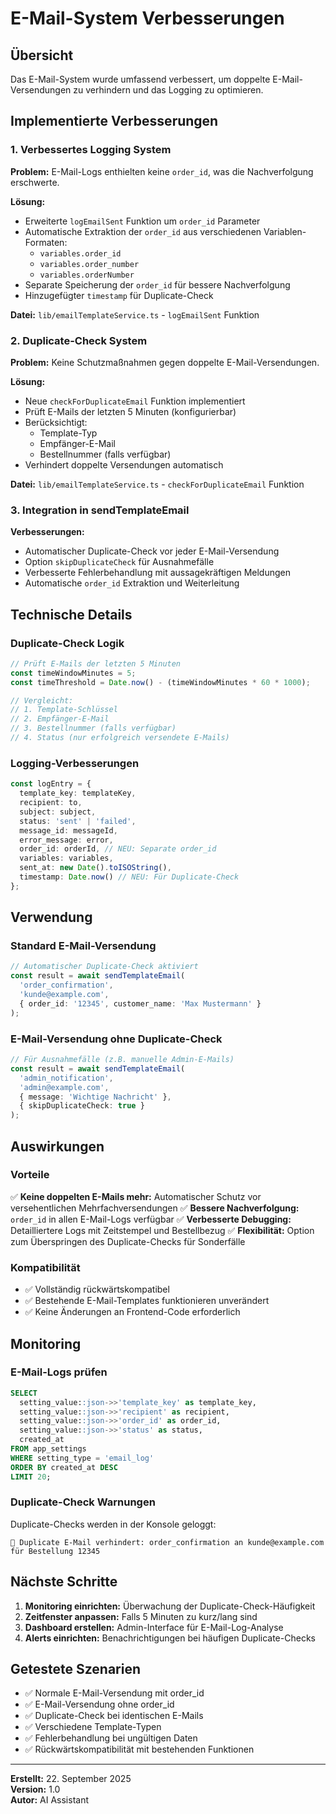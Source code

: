 # E-Mail-System Verbesserungen

## Übersicht
Das E-Mail-System wurde umfassend verbessert, um doppelte E-Mail-Versendungen zu verhindern und das Logging zu optimieren.

## Implementierte Verbesserungen

### 1. Verbessertes Logging System
**Problem:** E-Mail-Logs enthielten keine `order_id`, was die Nachverfolgung erschwerte.

**Lösung:**
- Erweiterte `logEmailSent` Funktion um `order_id` Parameter
- Automatische Extraktion der `order_id` aus verschiedenen Variablen-Formaten:
  - `variables.order_id`
  - `variables.order_number`
  - `variables.orderNumber`
- Separate Speicherung der `order_id` für bessere Nachverfolgung
- Hinzugefügter `timestamp` für Duplicate-Check

**Datei:** `lib/emailTemplateService.ts` - `logEmailSent` Funktion

### 2. Duplicate-Check System
**Problem:** Keine Schutzmaßnahmen gegen doppelte E-Mail-Versendungen.

**Lösung:**
- Neue `checkForDuplicateEmail` Funktion implementiert
- Prüft E-Mails der letzten 5 Minuten (konfigurierbar)
- Berücksichtigt:
  - Template-Typ
  - Empfänger-E-Mail
  - Bestellnummer (falls verfügbar)
- Verhindert doppelte Versendungen automatisch

**Datei:** `lib/emailTemplateService.ts` - `checkForDuplicateEmail` Funktion

### 3. Integration in sendTemplateEmail
**Verbesserungen:**
- Automatischer Duplicate-Check vor jeder E-Mail-Versendung
- Option `skipDuplicateCheck` für Ausnahmefälle
- Verbesserte Fehlerbehandlung mit aussagekräftigen Meldungen
- Automatische `order_id` Extraktion und Weiterleitung

## Technische Details

### Duplicate-Check Logik
```typescript
// Prüft E-Mails der letzten 5 Minuten
const timeWindowMinutes = 5;
const timeThreshold = Date.now() - (timeWindowMinutes * 60 * 1000);

// Vergleicht:
// 1. Template-Schlüssel
// 2. Empfänger-E-Mail
// 3. Bestellnummer (falls verfügbar)
// 4. Status (nur erfolgreich versendete E-Mails)
```

### Logging-Verbesserungen
```typescript
const logEntry = {
  template_key: templateKey,
  recipient: to,
  subject: subject,
  status: 'sent' | 'failed',
  message_id: messageId,
  error_message: error,
  order_id: orderId, // NEU: Separate order_id
  variables: variables,
  sent_at: new Date().toISOString(),
  timestamp: Date.now() // NEU: Für Duplicate-Check
};
```

## Verwendung

### Standard E-Mail-Versendung
```typescript
// Automatischer Duplicate-Check aktiviert
const result = await sendTemplateEmail(
  'order_confirmation',
  'kunde@example.com',
  { order_id: '12345', customer_name: 'Max Mustermann' }
);
```

### E-Mail-Versendung ohne Duplicate-Check
```typescript
// Für Ausnahmefälle (z.B. manuelle Admin-E-Mails)
const result = await sendTemplateEmail(
  'admin_notification',
  'admin@example.com',
  { message: 'Wichtige Nachricht' },
  { skipDuplicateCheck: true }
);
```

## Auswirkungen

### Vorteile
✅ **Keine doppelten E-Mails mehr:** Automatischer Schutz vor versehentlichen Mehrfachversendungen
✅ **Bessere Nachverfolgung:** `order_id` in allen E-Mail-Logs verfügbar
✅ **Verbesserte Debugging:** Detailliertere Logs mit Zeitstempel und Bestellbezug
✅ **Flexibilität:** Option zum Überspringen des Duplicate-Checks für Sonderfälle

### Kompatibilität
- ✅ Vollständig rückwärtskompatibel
- ✅ Bestehende E-Mail-Templates funktionieren unverändert
- ✅ Keine Änderungen an Frontend-Code erforderlich

## Monitoring

### E-Mail-Logs prüfen
```sql
SELECT 
  setting_value::json->>'template_key' as template_key,
  setting_value::json->>'recipient' as recipient,
  setting_value::json->>'order_id' as order_id,
  setting_value::json->>'status' as status,
  created_at
FROM app_settings 
WHERE setting_type = 'email_log' 
ORDER BY created_at DESC 
LIMIT 20;
```

### Duplicate-Check Warnungen
Duplicate-Checks werden in der Konsole geloggt:
```
🚫 Duplicate E-Mail verhindert: order_confirmation an kunde@example.com für Bestellung 12345
```

## Nächste Schritte

1. **Monitoring einrichten:** Überwachung der Duplicate-Check-Häufigkeit
2. **Zeitfenster anpassen:** Falls 5 Minuten zu kurz/lang sind
3. **Dashboard erstellen:** Admin-Interface für E-Mail-Log-Analyse
4. **Alerts einrichten:** Benachrichtigungen bei häufigen Duplicate-Checks

## Getestete Szenarien

- ✅ Normale E-Mail-Versendung mit order_id
- ✅ E-Mail-Versendung ohne order_id
- ✅ Duplicate-Check bei identischen E-Mails
- ✅ Verschiedene Template-Typen
- ✅ Fehlerbehandlung bei ungültigen Daten
- ✅ Rückwärtskompatibilität mit bestehenden Funktionen

---
**Erstellt:** 22. September 2025  
**Version:** 1.0  
**Autor:** AI Assistant